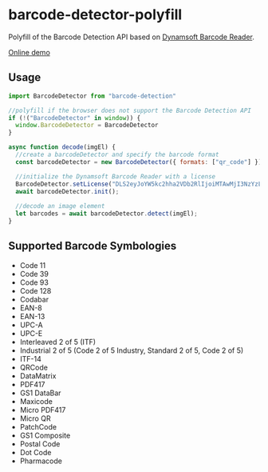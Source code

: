 # barcode-detector-polyfill

Polyfill of the Barcode Detection API based on [Dynamsoft Barcode Reader](https://www.dynamsoft.com/barcode-reader/overview/).

[Online demo](https://627c7066caa03800ac213a59--extraordinary-taiyaki-4769a5.netlify.app/)

## Usage

```js
import BarcodeDetector from "barcode-detection"

//polyfill if the browser does not support the Barcode Detection API
if (!("BarcodeDetector" in window)) {
  window.BarcodeDetector = BarcodeDetector
}

async function decode(imgEl) {
  //create a barcodeDetector and specify the barcode format
  const barcodeDetector = new BarcodeDetector({ formats: ["qr_code"] })

  //initialize the Dynamsoft Barcode Reader with a license
  BarcodeDetector.setLicense("DLS2eyJoYW5kc2hha2VDb2RlIjoiMTAwMjI3NzYzLVRYbFhaV0pRY205cSIsIm9yZ2FuaXphdGlvbklEIjoiMTAwMjI3NzYzIn0=");
  await barcodeDetector.init();
  
  //decode an image element
  let barcodes = await barcodeDetector.detect(imgEl);
}
```

## Supported Barcode Symbologies

* Code 11
* Code 39
* Code 93
* Code 128
* Codabar
* EAN-8
* EAN-13
* UPC-A
* UPC-E
* Interleaved 2 of 5 (ITF)
* Industrial 2 of 5 (Code 2 of 5 Industry, Standard 2 of 5, Code 2 of 5)
* ITF-14 
* QRCode
* DataMatrix
* PDF417
* GS1 DataBar
* Maxicode
* Micro PDF417
* Micro QR
* PatchCode
* GS1 Composite
* Postal Code
* Dot Code
* Pharmacode

